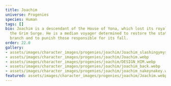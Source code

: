 ```yaml
---
title: Joachim
universe: Progenies
species: Human
tags: []
bio: Joachim is a descendant of the House of Yona, which lost its royal status during
  the Grim Surge. He is a median voyager determined to restore the status of his family
  branch and to punish those responsible for its fall.
order: 22.0
gallery:
- assets/images/character_images/progenies/joachim/Joachim_slashingymyshit.webp
- assets/images/character_images/progenies/joachim/Joachim.webp
- assets/images/character_images/progenies/joachim/DESIGN_HIM.webp
- assets/images/character_images/progenies/joachim/joachim_back.webp
- assets/images/character_images/progenies/joachim/joachim_nakeynakey.webp
featured: assets/images/character_images/progenies/joachim/Joachim.webp
---
```

